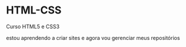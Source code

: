 # HTML-CSS
 Curso HTML5 e CSS3

estou aprendendo a criar sites e agora vou gerenciar meus repositórios


